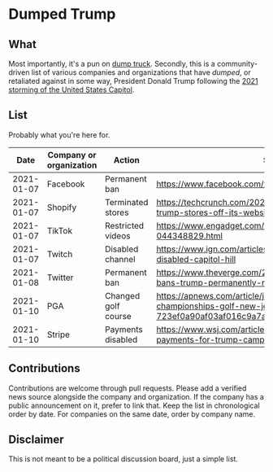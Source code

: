 # Dumped Trump

## What

Most importantly, it's a pun on [dump truck](https://wikipedia.org/wiki/Dump_truck).
Secondly, this is a community-driven list of various companies and organizations
that have *dumped*, or retaliated against in some way, President Donald Trump
following the [2021 storming of the United States Capitol](https://wikipedia.org/wiki/2021_storming_of_the_United_States_Capitol).

## List

Probably what you're here for.

| Date       | Company or organization | Action        | Source |
| ---------- | ----------------------- | ------------- | ------ |
| 2021-01-07 | Facebook                | Permanent ban | https://www.facebook.com/zuck/posts/10112681480907401 |
| 2021-01-07 | Shopify                 | Terminated stores | https://techcrunch.com/2021/01/07/shopify-pulls-donald-trump-stores-off-its-website/ |
| 2021-01-07 | TikTok                  | Restricted videos | https://www.engadget.com/tiktok-ban-trump-044348829.html
| 2021-01-07 | Twitch                  | Disabled channel | https://www.ign.com/articles/twitch-donald-trump-channel-disabled-capitol-hill |
| 2021-01-08 | Twitter                 | Permanent ban | https://www.theverge.com/2021/1/8/22218753/twitter-bans-trump-permanently-realdonaldtrump |
| 2021-01-10 | PGA                     | Changed golf course | https://apnews.com/article/joe-biden-donald-trump-pga-championships-golf-new-jersey-723ef0a90af03af016c9a7ae2b711fc6 |
| 2021-01-10 | Stripe                  | Payments disabled | https://www.wsj.com/articles/stripe-stops-processing-payments-for-trump-campaign-website-11610319116 |

## Contributions

Contributions are welcome through pull requests. Please add a verified news
source alongside the company and organization. If the company has a public
announcement on it, prefer to link that. Keep the list in chronological order by
date. For companies on the same date, order by company name.

## Disclaimer

This is not meant to be a political discussion board, just a simple list.
